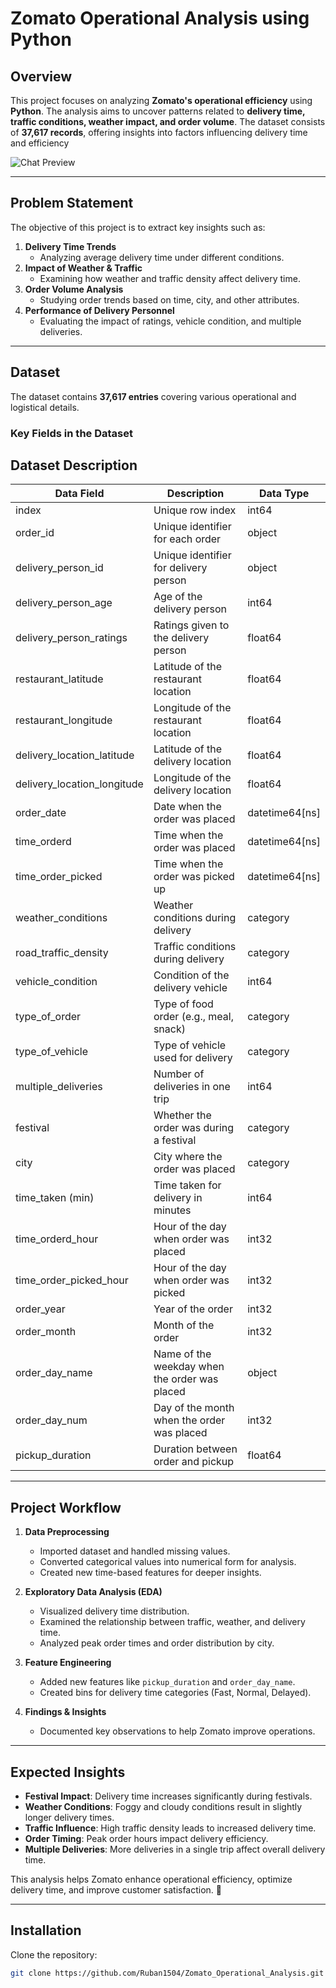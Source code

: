 # Zomato Operational Analysis using Python

## Overview

This project focuses on analyzing **Zomato's operational efficiency** using **Python**. The analysis aims to uncover patterns related to **delivery time, traffic conditions, weather impact, and order volume**. The dataset consists of **37,617 records**, offering insights into factors influencing delivery time and efficiency

![Chat Preview](https://imgur.com/Q7LCxq2.png)


---

## Problem Statement

The objective of this project is to extract key insights such as:

1. **Delivery Time Trends**  
   - Analyzing average delivery time under different conditions.
2. **Impact of Weather & Traffic**  
   - Examining how weather and traffic density affect delivery time.
3. **Order Volume Analysis**  
   - Studying order trends based on time, city, and other attributes.
4. **Performance of Delivery Personnel**  
   - Evaluating the impact of ratings, vehicle condition, and multiple deliveries.

---

## Dataset

The dataset contains **37,617 entries** covering various operational and logistical details.

### **Key Fields in the Dataset**

## Dataset Description

| Data Field                    | Description                          | Data Type       |
|----------------------------------|--------------------------------------|----------------|
| index                           | Unique row index                    | int64          |
| order_id                        | Unique identifier for each order    | object         |
| delivery_person_id              | Unique identifier for delivery person | object      |
| delivery_person_age             | Age of the delivery person          | int64          |
| delivery_person_ratings         | Ratings given to the delivery person | float64       |
| restaurant_latitude             | Latitude of the restaurant location | float64        |
| restaurant_longitude            | Longitude of the restaurant location | float64       |
| delivery_location_latitude      | Latitude of the delivery location  | float64        |
| delivery_location_longitude     | Longitude of the delivery location | float64       |
| order_date                      | Date when the order was placed      | datetime64[ns] |
| time_orderd                     | Time when the order was placed      | datetime64[ns] |
| time_order_picked               | Time when the order was picked up   | datetime64[ns] |
| weather_conditions              | Weather conditions during delivery  | category       |
| road_traffic_density            | Traffic conditions during delivery  | category       |
| vehicle_condition               | Condition of the delivery vehicle   | int64          |
| type_of_order                   | Type of food order (e.g., meal, snack) | category  |
| type_of_vehicle                 | Type of vehicle used for delivery   | category       |
| multiple_deliveries             | Number of deliveries in one trip    | int64          |
| festival                        | Whether the order was during a festival | category  |
| city                            | City where the order was placed     | category       |
| time_taken (min)                | Time taken for delivery in minutes  | int64          |
| time_orderd_hour                | Hour of the day when order was placed | int32       |
| time_order_picked_hour          | Hour of the day when order was picked | int32       |
| order_year                      | Year of the order                   | int32          |
| order_month                     | Month of the order                  | int32          |
| order_day_name                  | Name of the weekday when the order was placed | object  |
| order_day_num                   | Day of the month when the order was placed | int32 |
| pickup_duration                 | Duration between order and pickup   | float64       |




---

## Project Workflow

1. **Data Preprocessing**
   - Imported dataset and handled missing values.
   - Converted categorical values into numerical form for analysis.
   - Created new time-based features for deeper insights.

2. **Exploratory Data Analysis (EDA)**
   - Visualized delivery time distribution.
   - Examined the relationship between traffic, weather, and delivery time.
   - Analyzed peak order times and order distribution by city.

3. **Feature Engineering**
   - Added new features like `pickup_duration` and `order_day_name`.
   - Created bins for delivery time categories (Fast, Normal, Delayed).

4. **Findings & Insights**
   - Documented key observations to help Zomato improve operations.

---

## Expected Insights

- **Festival Impact**: Delivery time increases significantly during festivals.
- **Weather Conditions**: Foggy and cloudy conditions result in slightly longer delivery times.
- **Traffic Influence**: High traffic density leads to increased delivery time.
- **Order Timing**: Peak order hours impact delivery efficiency.
- **Multiple Deliveries**: More deliveries in a single trip affect overall delivery time.

This analysis helps Zomato enhance operational efficiency, optimize delivery time, and improve customer satisfaction. 🚀

---

## Installation
 Clone the repository:
   ```bash
   git clone https://github.com/Ruban1504/Zomato_Operational_Analysis.git
   ```



